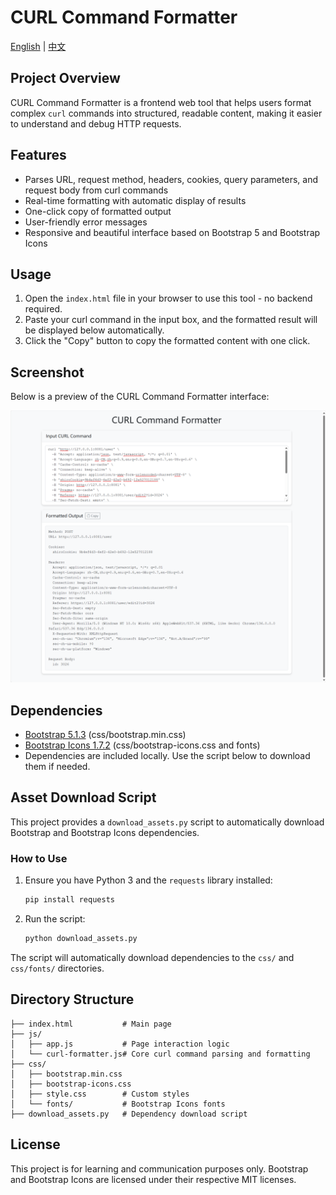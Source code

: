 # CURL Command Formatter

[English](README.md) | [中文](README.zh-CN.md)

## Project Overview

CURL Command Formatter is a frontend web tool that helps users format complex `curl` commands into structured, readable content, making it easier to understand and debug HTTP requests.

## Features
- Parses URL, request method, headers, cookies, query parameters, and request body from curl commands
- Real-time formatting with automatic display of results
- One-click copy of formatted output
- User-friendly error messages
- Responsive and beautiful interface based on Bootstrap 5 and Bootstrap Icons

## Usage
1. Open the `index.html` file in your browser to use this tool - no backend required.
2. Paste your curl command in the input box, and the formatted result will be displayed below automatically.
3. Click the "Copy" button to copy the formatted content with one click.

## Screenshot

Below is a preview of the CURL Command Formatter interface:

![CURL Command Formatter Screenshot](image/image.png)

## Dependencies
- [Bootstrap 5.1.3](https://getbootstrap.com/) (css/bootstrap.min.css)
- [Bootstrap Icons 1.7.2](https://icons.getbootstrap.com/) (css/bootstrap-icons.css and fonts)
- Dependencies are included locally. Use the script below to download them if needed.

## Asset Download Script
This project provides a `download_assets.py` script to automatically download Bootstrap and Bootstrap Icons dependencies.

### How to Use
1. Ensure you have Python 3 and the `requests` library installed:
   ```bash
   pip install requests
   ```
2. Run the script:
   ```bash
   python download_assets.py
   ```

The script will automatically download dependencies to the `css/` and `css/fonts/` directories.

## Directory Structure
```
├── index.html           # Main page
├── js/
│   ├── app.js           # Page interaction logic
│   └── curl-formatter.js# Core curl command parsing and formatting
├── css/
│   ├── bootstrap.min.css
│   ├── bootstrap-icons.css
│   ├── style.css        # Custom styles
│   └── fonts/           # Bootstrap Icons fonts
├── download_assets.py   # Dependency download script
```

## License
This project is for learning and communication purposes only. Bootstrap and Bootstrap Icons are licensed under their respective MIT licenses. 